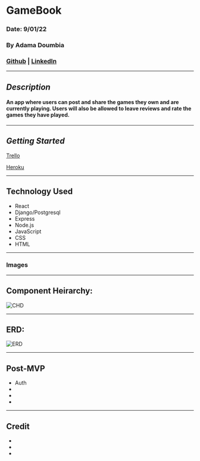 # GameBook
### Date: 9/01/22
### By Adama Doumbia
### [Github](https://github.com/apd5392/) | [LinkedIn](https://www.linkedin.com/in/adama-doumbia223/)

---

## **_Description_**
#### An app where users can post and share the games they own and are currently playing. Users will also be allowed to leave reviews and rate the games they have played.
---

## **_Getting Started_**
[Trello](https://trello.com/b/lS7oNiQX/gamebook)

[Heroku]()

---


## **Technology Used**
- React
- Django/Postgresql
- Express
- Node.js
- JavaScript
- CSS
- HTML


---
### **Images**


---

## **Component Heirarchy:**

![CHD]()

---
## **ERD:**

![ERD]()

---

## Post-MVP

- Auth
- 
- 
- 

---

## **Credit**
-
-
-
